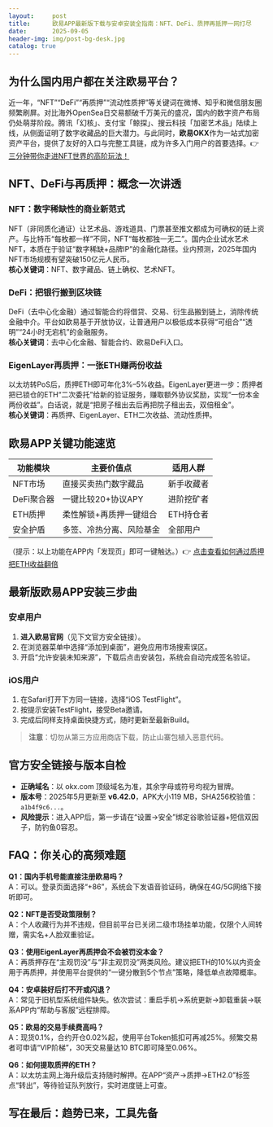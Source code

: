 ```yaml
---
layout:     post
title:      欧易APP最新版下载与安卓安装全指南：NFT、DeFi、质押再抵押一网打尽
date:       2025-09-05
header-img: img/post-bg-desk.jpg
catalog: true
---
```


## 为什么国内用户都在关注欧易平台？
近一年，“NFT”“DeFi”“再质押”“流动性质押”等关键词在微博、知乎和微信朋友圈频繁刷屏。对比海外OpenSea日交易额破千万美元的盛况，国内的数字资产布局仍处萌芽阶段。腾讯「幻核」、支付宝「鲸探」、搜云科技「加密艺术品」陆续上线，从侧面证明了数字收藏品的巨大潜力。与此同时，**欧易OKX**作为一站式加密资产平台，提供了友好的入口与完整工具链，成为许多入门用户的首要选择。👉 [三分钟带你走进NFT世界的高阶玩法！](https://okxdog.com/)

## NFT、DeFi与再质押：概念一次讲透
### NFT：数字稀缺性的商业新范式
NFT（非同质化通证）让艺术品、游戏道具、门票甚至推文都成为可确权的链上资产。与比特币“每枚都一样”不同，NFT“每枚都独一无二”。国内企业试水艺术NFT，本质在于验证“数字稀缺+品牌IP”的金融化路径。业内预测，2025年国内NFT市场规模有望突破150亿元人民币。  
**核心关键词**：NFT、数字藏品、链上确权、艺术NFT。

### DeFi：把银行搬到区块链
DeFi（去中心化金融）通过智能合约将借贷、交易、衍生品搬到链上，消除传统金融中介。平台如欧易基于开放协议，让普通用户以极低成本获得“可组合”“透明”“24小时无宕机”的金融服务。  
**核心关键词**：去中心化金融、智能合约、欧易DeFi入口。

### EigenLayer再质押：一张ETH赚两份收益
以太坊转PoS后，质押ETH即可年化3%–5%收益。EigenLayer更进一步：质押者把已锁仓的ETH“二次委托”给新的验证服务，赚取额外协议奖励，实现“一份本金两份收益”。白话说，就是“把房子租出去后再把院子租出去，双倍租金”。  
**核心关键词**：再质押、EigenLayer、ETH二次收益、流动性质押。

## 欧易APP关键功能速览
| 功能模块        | 主要价值点                  | 适用人群   |
|-----------------|----------------------------|------------|
| NFT市场        | 直接买卖热门数字藏品        | 新手收藏者 |
| DeFi聚合器     | 一键比较20+协议APY          | 进阶挖矿者 |
| ETH质押        | 柔性解锁+再质押一键组合     | ETH持仓者  |
| 安全护盾       | 多签、冷热分离、风险基金    | 全部用户   |

（提示：以上功能在APP内「发现页」即可一键触达。）👉 [点击查看如何通过质押把ETH收益翻倍](https://okxdog.com/)

## 最新版欧易APP安装三步曲

### 安卓用户
1. **进入欧易官网**（见下文官方安全链接）。  
2. 在浏览器菜单中选择“添加到桌面”，避免应用市场搜索误区。  
3. 开启“允许安装未知来源”，下载后点击安装包，系统会自动完成签名验证。

### iOS用户
1. 在Safari打开下方同一链接，选择“iOS TestFlight”。  
2. 按提示安装TestFlight，接受Beta邀请。  
3. 完成后同样支持桌面快捷方式，随时更新至最新Build。

> **注意**：切勿从第三方应用商店下载，防止山寨包植入恶意代码。

## 官方安全链接与版本自检
- **正确域名**：以 okx.com 顶级域名为准，其余字母或符号均视为冒牌。  
- **版本号**：2025年5月更新至 **v6.42.0**，APK大小119 MB，SHA256校验值：`a1b4f9c6...`。  
- **风险提示**：进入APP后，第一步请在“设置→安全”绑定谷歌验证器+短信双因子，防钓鱼0容忍。

## FAQ：你关心的高频难题

**Q1：国内手机号能直接注册欧易吗？**  
A：可以。登录页面选择“+86”，系统会下发语音验证码，确保在4G/5G网络下接听即可。

**Q2：NFT是否受政策限制？**  
A：个人收藏行为并不违规，但目前平台已关闭二级市场挂单功能，仅限个人间转赠，需实名+人脸双重验证。

**Q3：使用EigenLayer再质押会不会被罚没本金？**  
A：再质押存在“主观罚没”与“非主观罚没”两类风险。建议把ETH的10%以内资金用于再质押，并使用平台提供的“一键分散到5个节点”策略，降低单点故障概率。

**Q4：安卓装好后打不开或闪退？**  
A：常见于旧机型系统组件缺失。依次尝试：重启手机→系统更新→卸载重装→联系APP内“帮助与客服”远程排障。

**Q5：欧易的交易手续费高吗？**  
A：现货0.1%，合约开仓0.02%起，使用平台Token抵扣可再减25%。频繁交易者可申请“VIP阶梯”，30天交易量达10 BTC即可降至0.06%。

**Q6：如何提取质押的ETH？**  
A：以太坊主网上海升级后支持随时解押。在APP“资产→质押→ETH2.0”标签点“转出”，等待验证队列放行，实时进度链上可查。

## 写在最后：趋势已来，工具先备